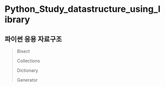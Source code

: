 # Python_Study_datastructure_using_library
파이썬 응용 자료구조
--------------------------
> Bisect    
>
> Collections   
>
> Dictionary     
> 
> Generator   
>
